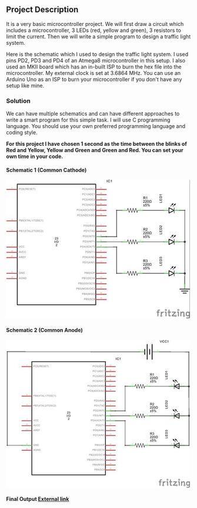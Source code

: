 ## Project Description

It is a very basic microcontroller project. We will first draw a circuit which includes a microcontroller, 3 LEDs (red, yellow and green),
3 resistors to limit the current. Then we will write a simple program to design a traffic light system.

Here is the schematic which I used to design the traffic light system. I used pins PD2, PD3 and PD4 of an Atmega8 microcontroller in this setup.
I also used an MKII board which has an in-built ISP to burn the hex file into the microcontroller. My external clock is set at 3.6864 MHz.
You can use an Arduino Uno as an ISP to burn your microcontroller if you don't have any setup like mine.

### Solution

We can have multiple schematics and can have different approaches to write a smart program for this simple task. I will use C programming language.
You should use your own preferred programming language and coding style.

__For this project I have chosen 1 second as the time between the blinks of Red and Yellow, Yellow and Green and Green and Red. You can set your own time in your code.__ 

#### Schematic 1 (Common Cathode)

![Traffic Light Schematic Common Cathode](TrafficLightSchematicCommonCathode.jpg)

#### Schematic 2 (Common Anode)

![Traffic Light Schematic Common Anode](TrafficLightSchematicCommonAnode.jpg)

#### Final Output [External link](https://vimeo.com/203683124)
